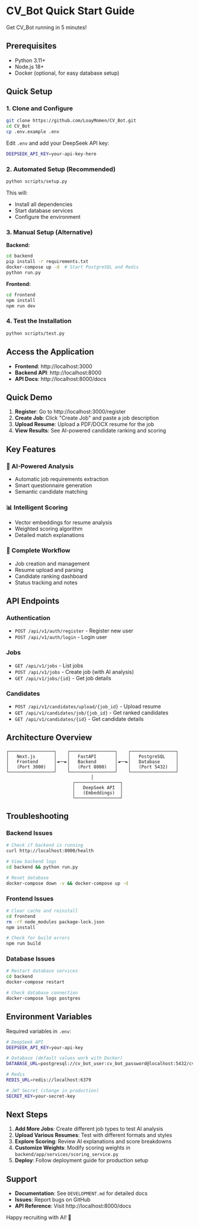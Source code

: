 # CV_Bot Quick Start Guide

Get CV_Bot running in 5 minutes!

## Prerequisites

- Python 3.11+
- Node.js 18+
- Docker (optional, for easy database setup)

## Quick Setup

### 1. Clone and Configure

```bash
git clone https://github.com/LoayMomen/CV_Bot.git
cd CV_Bot
cp .env.example .env
```

Edit `.env` and add your DeepSeek API key:
```bash
DEEPSEEK_API_KEY=your-api-key-here
```

### 2. Automated Setup (Recommended)

```bash
python scripts/setup.py
```

This will:
- Install all dependencies
- Start database services
- Configure the environment

### 3. Manual Setup (Alternative)

**Backend:**
```bash
cd backend
pip install -r requirements.txt
docker-compose up -d  # Start PostgreSQL and Redis
python run.py
```

**Frontend:**
```bash
cd frontend
npm install
npm run dev
```

### 4. Test the Installation

```bash
python scripts/test.py
```

## Access the Application

- **Frontend**: http://localhost:3000
- **Backend API**: http://localhost:8000
- **API Docs**: http://localhost:8000/docs

## Quick Demo

1. **Register**: Go to http://localhost:3000/register
2. **Create Job**: Click "Create Job" and paste a job description
3. **Upload Resume**: Upload a PDF/DOCX resume for the job
4. **View Results**: See AI-powered candidate ranking and scoring

## Key Features

### 🤖 AI-Powered Analysis
- Automatic job requirements extraction
- Smart questionnaire generation
- Semantic candidate matching

### 📊 Intelligent Scoring
- Vector embeddings for resume analysis
- Weighted scoring algorithm
- Detailed match explanations

### 🎯 Complete Workflow
- Job creation and management
- Resume upload and parsing
- Candidate ranking dashboard
- Status tracking and notes

## API Endpoints

### Authentication
- `POST /api/v1/auth/register` - Register new user
- `POST /api/v1/auth/login` - Login user

### Jobs
- `GET /api/v1/jobs` - List jobs
- `POST /api/v1/jobs` - Create job (with AI analysis)
- `GET /api/v1/jobs/{id}` - Get job details

### Candidates
- `POST /api/v1/candidates/upload/{job_id}` - Upload resume
- `GET /api/v1/candidates/job/{job_id}` - Get ranked candidates
- `GET /api/v1/candidates/{id}` - Get candidate details

## Architecture Overview

```
┌─────────────────┐    ┌─────────────────┐    ┌─────────────────┐
│   Next.js       │    │   FastAPI       │    │   PostgreSQL    │
│   Frontend      │◄──►│   Backend       │◄──►│   Database      │
│   (Port 3000)   │    │   (Port 8000)   │    │   (Port 5432)   │
└─────────────────┘    └─────────────────┘    └─────────────────┘
                                │
                         ┌─────────────────┐
                         │   DeepSeek API  │
                         │   (Embeddings)  │
                         └─────────────────┘
```

## Troubleshooting

### Backend Issues
```bash
# Check if backend is running
curl http://localhost:8000/health

# View backend logs
cd backend && python run.py

# Reset database
docker-compose down -v && docker-compose up -d
```

### Frontend Issues
```bash
# Clear cache and reinstall
cd frontend
rm -rf node_modules package-lock.json
npm install

# Check for build errors
npm run build
```

### Database Issues
```bash
# Restart database services
cd backend
docker-compose restart

# Check database connection
docker-compose logs postgres
```

## Environment Variables

Required variables in `.env`:

```bash
# DeepSeek API
DEEPSEEK_API_KEY=your-api-key

# Database (default values work with Docker)
DATABASE_URL=postgresql://cv_bot_user:cv_bot_password@localhost:5432/cv_bot

# Redis
REDIS_URL=redis://localhost:6379

# JWT Secret (change in production)
SECRET_KEY=your-secret-key
```

## Next Steps

1. **Add More Jobs**: Create different job types to test AI analysis
2. **Upload Various Resumes**: Test with different formats and styles
3. **Explore Scoring**: Review AI explanations and score breakdowns
4. **Customize Weights**: Modify scoring weights in `backend/app/services/scoring_service.py`
5. **Deploy**: Follow deployment guide for production setup

## Support

- **Documentation**: See `DEVELOPMENT.md` for detailed docs
- **Issues**: Report bugs on GitHub
- **API Reference**: Visit http://localhost:8000/docs

Happy recruiting with AI! 🚀